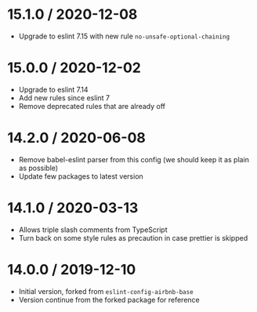 15.1.0 / 2020-12-08
===================

- Upgrade to eslint 7.15 with new rule `no-unsafe-optional-chaining`

15.0.0 / 2020-12-02
===================

- Upgrade to eslint 7.14
- Add new rules since eslint 7
- Remove deprecated rules that are already off

14.2.0 / 2020-06-08
===================
- Remove babel-eslint parser from this config (we should keep it as plain as possible)
- Update few packages to latest version

14.1.0 / 2020-03-13
===================
- Allows triple slash comments from TypeScript
- Turn back on some style rules as precaution in case prettier is skipped

14.0.0 / 2019-12-10
===================
- Initial version, forked from `eslint-config-airbnb-base`
- Version continue from the forked package for reference
